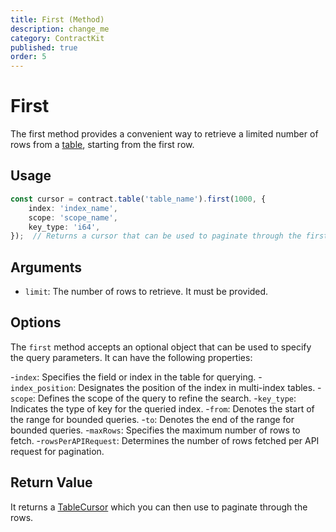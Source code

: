 ```yaml
---
title: First (Method)
description: change_me
category: ContractKit
published: true
order: 5
---
```


# First

The first method provides a convenient way to retrieve a limited number of rows from a [table](/docs/contract-kit/table), starting from the first row.

## Usage

```typescript
const cursor = contract.table('table_name').first(1000, {
    index: 'index_name',
    scope: 'scope_name',
    key_type: 'i64',
});  // Returns a cursor that can be used to paginate through the first 1000 rows.
```
## Arguments

- `limit`: The number of rows to retrieve. It must be provided.

## Options

The `first` method accepts an optional object that can be used to specify the query parameters. It can have the following properties:

-`index`: Specifies the field or index in the table for querying.
-`index_position`: Designates the position of the index in multi-index tables.
-`scope`: Defines the scope of the query to refine the search.
-`key_type`: Indicates the type of key for the queried index.
-`from`: Denotes the start of the range for bounded queries.
-`to`: Denotes the end of the range for bounded queries.
-`maxRows`: Specifies the maximum number of rows to fetch.
-`rowsPerAPIRequest`: Determines the number of rows fetched per API request for pagination.

## Return Value

It returns a [TableCursor](/docs/contract-kit/cursor) which you can then use to paginate through the rows.